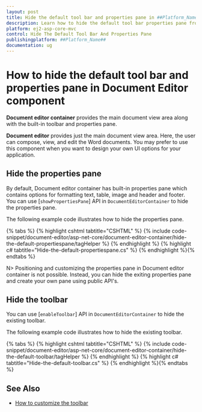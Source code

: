 ```yaml
---
layout: post
title: Hide the default tool bar and properties pane in ##Platform_Name## Document Editor Component
description: Learn how to hide the default tool bar properties pane from the Syncfusion ##Platform_Name## Document Editor Component
platform: ej2-asp-core-mvc
control: Hide The Default Tool Bar And Properties Pane
publishingplatform: ##Platform_Name##
documentation: ug
---
```


# How to hide the default tool bar and properties pane in Document Editor component

**Document editor container** provides the main document view area along with the built-in toolbar and properties pane.

**Document editor** provides just the main document view area. Here, the user can compose, view, and edit the Word documents. You may prefer to use this component when you want to design your own UI options for your application.

## Hide the properties pane

By default, Document editor container has built-in properties pane which contains options for formatting text, table, image and header and footer. You can use [`showPropertiesPane`] API in `DocumentEditorContainer` to hide the properties pane.

The following example code illustrates how to hide the properties pane.


{% tabs %}
{% highlight cshtml tabtitle="CSHTML" %}
{% include code-snippet/document-editor/asp-net-core/document-editor-container/hide-the-default-propertiespane/tagHelper %}
{% endhighlight %}
{% highlight c# tabtitle="Hide-the-default-propertiespane.cs" %}
{% endhighlight %}{% endtabs %}


N> Positioning and customizing the properties pane in Document editor container is not possible. Instead, you can hide the exiting properties pane and create your own pane using public API's.

## Hide the toolbar

You can use [`enableToolbar`] API in `DocumentEditorContainer` to hide the existing toolbar.

The following example code illustrates how to hide the existing toolbar.


{% tabs %}
{% highlight cshtml tabtitle="CSHTML" %}
{% include code-snippet/document-editor/asp-net-core/document-editor-container/hide-the-default-toolbar/tagHelper %}
{% endhighlight %}
{% highlight c# tabtitle="Hide-the-default-toolbar.cs" %}
{% endhighlight %}{% endtabs %}


## See Also

* [How to customize the toolbar](../../asp-net-core/how-to/customize-tool-bar)